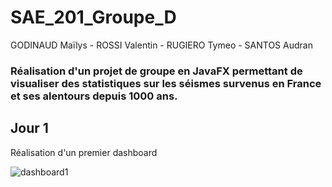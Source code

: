 # SAE_201_Groupe_D
GODINAUD Maïlys - ROSSI Valentin - RUGIERO Tymeo - SANTOS Audran

### Réalisation d'un projet de groupe en JavaFX permettant de visualiser des statistiques sur les séismes survenus en France et ses alentours depuis 1000 ans.

## Jour 1
Réalisation d'un premier dashboard

![dashboard1](src/main/resources/com/exemple/sae_201_groupe_d/dashboard1.png)
